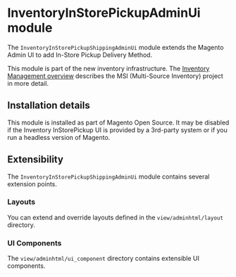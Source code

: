# InventoryInStorePickupAdminUi module

The `InventoryInStorePickupShippingAdminUi` module extends the Magento Admin UI to add In-Store Pickup Delivery Method.

This module is part of the new inventory infrastructure. The
[Inventory Management overview](https://developer.adobe.com/commerce/webapi/rest/inventory/index.html)
describes the MSI (Multi-Source Inventory) project in more detail.

## Installation details

This module is installed as part of Magento Open Source. It may be disabled if the Inventory InStorePickup UI
is provided by a 3rd-party system or if you run a headless version of Magento.

## Extensibility

The `InventoryInStorePickupShippingAdminUi` module contains several extension points.

### Layouts

You can extend and override layouts defined in the `view/adminhtml/layout` directory.

### UI Components

The `view/adminhtml/ui_component` directory contains extensible UI components.
